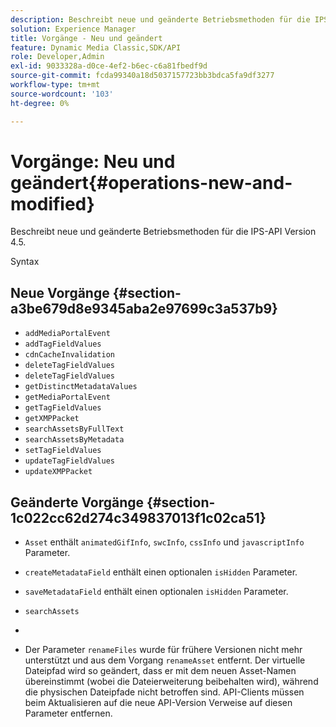 ```yaml
---
description: Beschreibt neue und geänderte Betriebsmethoden für die IPS-API Version 4.5.
solution: Experience Manager
title: Vorgänge - Neu und geändert
feature: Dynamic Media Classic,SDK/API
role: Developer,Admin
exl-id: 9033328a-d0ce-4ef2-b6ec-c6a81fbedf9d
source-git-commit: fcda99340a18d5037157723bb3bdca5fa9df3277
workflow-type: tm+mt
source-wordcount: '103'
ht-degree: 0%

---
```


# Vorgänge: Neu und geändert{#operations-new-and-modified}

Beschreibt neue und geänderte Betriebsmethoden für die IPS-API Version 4.5.

Syntax

## Neue Vorgänge {#section-a3be679d8e9345aba2e97699c3a537b9}

* `addMediaPortalEvent`
* `addTagFieldValues`
* `cdnCacheInvalidation`
* `deleteTagFieldValues`
* `deleteTagFieldValues`
* `getDistinctMetadataValues`
* `getMediaPortalEvent`
* `getTagFieldValues`
* `getXMPPacket`
* `searchAssetsByFullText`
* `searchAssetsByMetadata`
* `setTagFieldValues`
* `updateTagFieldValues`
* `updateXMPPacket`

## Geänderte Vorgänge {#section-1c022cc62d274c349837013f1c02ca51}

* `Asset` enthält  `animatedGifInfo`,  `swcInfo`,  `cssInfo` und  `javascriptInfo` Parameter.

* `createMetadataField` enthält einen optionalen  `isHidden` Parameter.

* `saveMetadataField` enthält einen optionalen  `isHidden` Parameter.

* `searchAssets`
* 
* Der Parameter `renameFiles` wurde für frühere Versionen nicht mehr unterstützt und aus dem Vorgang `renameAsset` entfernt. Der virtuelle Dateipfad wird so geändert, dass er mit dem neuen Asset-Namen übereinstimmt (wobei die Dateierweiterung beibehalten wird), während die physischen Dateipfade nicht betroffen sind. API-Clients müssen beim Aktualisieren auf die neue API-Version Verweise auf diesen Parameter entfernen.
